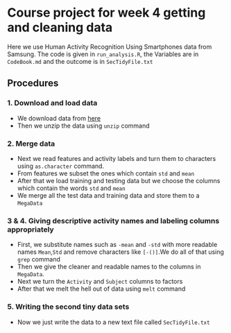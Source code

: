 # Course project for week 4 getting and cleaning data
Here we use Human Activity Recognition Using Smartphones data from
Samsung. The code is given in `run_analysis.R`, the Variables are in
`CodeBook.md` and the outcome is in `SecTidyFile.txt`
## Procedures
### 1. Download and load data
* We download data from [here](https://d396qusza40orc.cloudfront.net/getdata%2Fprojectfiles%2FUCI%20HAR%20Dataset.zip)
* Then we unzip the data using `unzip` command
### 2. Merge data
* Next we read features and activity labels and turn them to characters
  using `as.character` command.
* From features we subset the ones which contain `std` and `mean`
* After that we load training and testing data but we choose the columns
  which contain the words `std` and `mean`
* We merge all the test data and training data and store them
  to a `MegaData`
### 3 & 4. Giving descriptive activity names and labeling columns appropriately
* First, we substitute names such as `-mean` and `-std`
 with more readable names `Mean`,`Std` and remove characters like `[-()]`.We do all of that using `grep` command
* Then we give the cleaner and readable names to the columns in
  `MegaData`.
* Next we turn the `Activity` and `Subject` columns to factors
* After that we melt the hell out of data using `melt` command
### 5. Writing the second tiny data sets
* Now we just write the data to a new text file called `SecTidyFile.txt`
